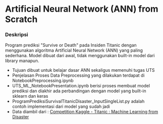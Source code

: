 # Artificial Neural Network (ANN) from Scratch

### Deskripsi 
Program prediksi "Survive or Death" pada Insiden Titanic dengan menggunakan algoritma Artificial Neural Network (ANN) yang paling sederhana. Model dibuat dari awal, tidak menggunakan built-in model dari library manapun.
- Tujuan dibuat untuk belajar dasar ANN sekaligus memenuhi tugas UTS
- Penjelasan Proses Data Preprocessing yang dilakukan terdapat di NotebookPreprocessing.ipynb
- UTS_ML_NotebookPresentation.ipynb berisi proses membuat model prediksi dan diakhir ada perbandingan dengan model yang built-in sklearn dan keras
- ProgramPrediksiSurvivalTitanicDisaster_InputSingleList.py adalah contoh implementasi dari model yang sudah jadi
- Data diambil dari : [Competition Kaggle - Titanic : Machine Learning from Disaster ](https://www.kaggle.com/c/titanic)

